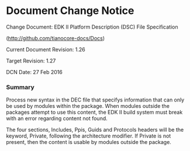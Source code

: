 # Document Change Notice


Change Document: EDK II Platform Description (DSC) File Specification

(http://github.com/tianocore-docs/Docs)

Current Document Revision: 1.26

Target Revision: 1.27

DCN Date: 27 Feb 2016

### Summary

Process new syntax in the DEC file that specifys information that can only be used by modules within the package. When modules outside the packages attempt to use this content, the EDK II build system must break with an error regarding content not found.

The four sections, Includes, Ppis, Guids and Protocols headers will be the keyword, Private, following the architecture modifier. If Private is not present, then the content is usable by modules outside the package.